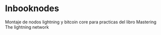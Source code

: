 # lnbooknodes
Montaje de nodos lightning y bitcoin core para practicas del libro Mastering The lightning network
